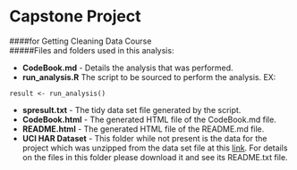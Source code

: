 # Capstone Project 
####for Getting Cleaning Data Course  
#####Files and folders used in this analysis:
* __CodeBook.md__       - Details the analysis that was performed.
* __run_analysis.R__    The script to be sourced to perform the analysis.  EX: 
```{r}
result <- run_analysis()
```
* __spresult.txt__      - The tidy data set file generated by the script.
* __CodeBook.html__     - The generated HTML file of the CodeBook.md file.
* __README.html__       - The generated HTML file of the README.md file.
* __UCI HAR Dataset__   - This folder while not present is the data for the project which was unzipped from the data set file at this [link](https://d396qusza40orc.cloudfront.net/getdata%2Fprojectfiles%2FUCI%20HAR%20Dataset.zip). For details on the files in this folder please download it and see its README.txt file.
